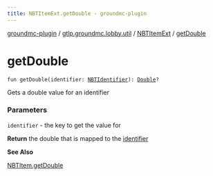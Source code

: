 ```yaml
---
title: NBTItemExt.getDouble - groundmc-plugin
---
```


[groundmc-plugin](../../index.html) / [gtlp.groundmc.lobby.util](../index.html) / [NBTItemExt](index.html) / [getDouble](.)

# getDouble

`fun getDouble(identifier: `[`NBTIdentifier`](../../gtlp.groundmc.lobby.enums/-n-b-t-identifier/index.html)`): `[`Double`](https://kotlinlang.org/api/latest/jvm/stdlib/kotlin/-double/index.html)`?`

Gets a double value for an identifier

### Parameters

`identifier` - the key to get the value for

**Return**
the double that is mapped to the [identifier](get-double.html#gtlp.groundmc.lobby.util.NBTItemExt$getDouble(gtlp.groundmc.lobby.enums.NBTIdentifier)/identifier)

**See Also**

[NBTItem.getDouble](#)

